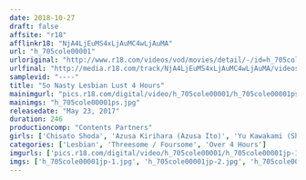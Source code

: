 ```yaml
---
date: 2018-10-27
draft: false
affsite: "r18"
afflinkr18: "NjA4LjEuMS4xLjAuMC4wLjAuMA"
url: "h_705cole00001"
urloriginal: "http://www.r18.com/videos/vod/movies/detail/-/id=h_705cole00001"
urlfinal: "http://media.r18.com/track/NjA4LjEuMS4xLjAuMC4wLjAuMA/videos/vod/movies/detail/-/id=h_705cole00001"
samplevid: "----"
title: "So Nasty Lesbian Lust 4 Hours"
mainimgurl: "pics.r18.com/digital/video/h_705cole00001/h_705cole00001ps.jpg"
mainimgs: "h_705cole00001ps.jpg"
releasedate: "May 23, 2017"
duration: 246
productioncomp: "Contents Partners"
girls: ['Chisato Shoda', 'Azusa Kirihara (Azusa Ito)', 'Yu Kawakami (Shizuku Morino)', 'Yu Uehara', 'Sakura Anna', 'Ichika Aimi (Hitomi Akino)', 'Azusa Sakai', 'Misa Yuki']
categories: ['Lesbian', 'Threesome / Foursome', 'Over 4 Hours']
imgurls: ['pics.r18.com/digital/video/h_705cole00001/h_705cole00001jp-1.jpg', 'pics.r18.com/digital/video/h_705cole00001/h_705cole00001jp-2.jpg', 'pics.r18.com/digital/video/h_705cole00001/h_705cole00001jp-3.jpg', 'pics.r18.com/digital/video/h_705cole00001/h_705cole00001jp-4.jpg', 'pics.r18.com/digital/video/h_705cole00001/h_705cole00001jp-5.jpg', 'pics.r18.com/digital/video/h_705cole00001/h_705cole00001jp-6.jpg', 'pics.r18.com/digital/video/h_705cole00001/h_705cole00001jp-7.jpg', 'pics.r18.com/digital/video/h_705cole00001/h_705cole00001jp-8.jpg', 'pics.r18.com/digital/video/h_705cole00001/h_705cole00001jp-9.jpg', 'pics.r18.com/digital/video/h_705cole00001/h_705cole00001jp-10.jpg', 'pics.r18.com/digital/video/h_705cole00001/h_705cole00001jp-11.jpg', 'pics.r18.com/digital/video/h_705cole00001/h_705cole00001jp-12.jpg', 'pics.r18.com/digital/video/h_705cole00001/h_705cole00001jp-13.jpg', 'pics.r18.com/digital/video/h_705cole00001/h_705cole00001jp-14.jpg', 'pics.r18.com/digital/video/h_705cole00001/h_705cole00001jp-15.jpg', 'pics.r18.com/digital/video/h_705cole00001/h_705cole00001jp-16.jpg', 'pics.r18.com/digital/video/h_705cole00001/h_705cole00001jp-17.jpg', 'pics.r18.com/digital/video/h_705cole00001/h_705cole00001jp-18.jpg', 'pics.r18.com/digital/video/h_705cole00001/h_705cole00001jp-19.jpg', 'pics.r18.com/digital/video/h_705cole00001/h_705cole00001jp-20.jpg']
imgs: ['h_705cole00001jp-1.jpg', 'h_705cole00001jp-2.jpg', 'h_705cole00001jp-3.jpg', 'h_705cole00001jp-4.jpg', 'h_705cole00001jp-5.jpg', 'h_705cole00001jp-6.jpg', 'h_705cole00001jp-7.jpg', 'h_705cole00001jp-8.jpg', 'h_705cole00001jp-9.jpg', 'h_705cole00001jp-10.jpg', 'h_705cole00001jp-11.jpg', 'h_705cole00001jp-12.jpg', 'h_705cole00001jp-13.jpg', 'h_705cole00001jp-14.jpg', 'h_705cole00001jp-15.jpg', 'h_705cole00001jp-16.jpg', 'h_705cole00001jp-17.jpg', 'h_705cole00001jp-18.jpg', 'h_705cole00001jp-19.jpg', 'h_705cole00001jp-20.jpg']
---
```

